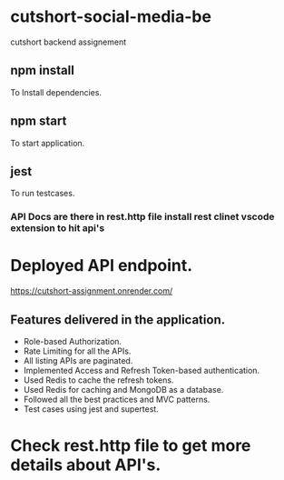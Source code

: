 # cutshort-social-media-be
cutshort backend assignement 
## npm install
To Install dependencies.
## npm start
To start application.
## jest
To run testcases.
### API Docs are there in rest.http file install rest clinet vscode extension to hit api's
# Deployed API endpoint.
https://cutshort-assignment.onrender.com/

## Features delivered in the application.
* Role-based Authorization.
* Rate Limiting for all the APIs.
* All listing APIs are paginated.
* Implemented Access and Refresh Token-based authentication.
* Used Redis to cache the refresh tokens.
* Used Redis for caching and MongoDB as a database.
* Followed all the best practices and MVC patterns.
* Test cases using jest and supertest.

# Check rest.http file to get more details about API's.


